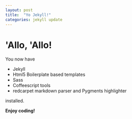 ```yaml
---
layout: post
title:  "Yo Jekyll!"
categories: jekyll update
---
```


# 'Allo, 'Allo!

You now have

- Jekyll
- Html5 Boilerplate based templates
- Sass
- Coffeescript tools
- redcarpet markdown parser and Pygments highlighter

installed.

**Enjoy coding!**
